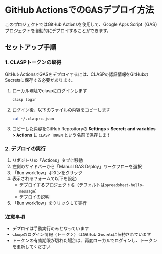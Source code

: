 # GitHub ActionsでのGASデプロイ方法

このプロジェクトではGitHub Actionsを使用して、Google Apps Script（GAS）プロジェクトを自動的にデプロイすることができます。

## セットアップ手順

### 1. CLASPトークンの取得

GitHub ActionsでGASをデプロイするには、CLASPの認証情報をGitHubのSecretsに保存する必要があります。

1. ローカル環境でclaspにログインします
   ```bash
   clasp login
   ```

2. ログイン後、以下のファイルの内容をコピーします
   ```bash
   cat ~/.clasprc.json
   ```

3. コピーした内容をGitHub Repositoryの **Settings > Secrets and variables > Actions** に `CLASP_TOKEN` という名前で保存します

### 2. デプロイの実行

1. リポジトリの「Actions」タブに移動
2. 左側のサイドバーから「Manual GAS Deploy」ワークフローを選択
3. 「Run workflow」ボタンをクリック
4. 表示されるフォームで以下を設定:
   - デプロイするプロジェクト名（デフォルトは`spreadsheet-hello-message`）
   - デプロイの説明
5. 「Run workflow」をクリックして実行

### 注意事項

- デプロイは手動実行のみとなっています
- claspのログイン情報（トークン）はGitHub Secretsに保持されています
- トークンの有効期限が切れた場合は、再度ローカルでログインし、トークンを更新してください
